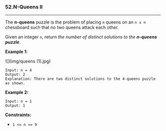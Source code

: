 ### 52.N-Queens II

---

The **n-queens** puzzle is the problem of placing `n` queens on an `n x n` chessboard such that no two queens attack each other.

Given an integer `n`, return *the number of distinct solutions to the **n-queens puzzle***.

 

**Example 1:**

![](img/queens (1).jpg)

```
Input: n = 4
Output: 2
Explanation: There are two distinct solutions to the 4-queens puzzle as shown.
```

**Example 2:**

```
Input: n = 1
Output: 1
```

 

**Constraints:**

- `1 <= n <= 9`